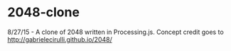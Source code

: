 # 2048-clone
8/27/15 - A clone of 2048 written in Processing.js. Concept credit goes to http://gabrielecirulli.github.io/2048/
